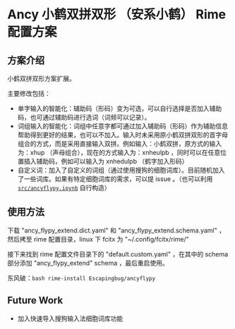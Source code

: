 # Ancy 小鹤双拼双形 （安系小鹤） Rime 配置方案

## 方案介绍

小鹤双拼双形方案扩展。

主要修改包括：

- 单字输入的智能化：辅助码（形码）变为可选，可以自行选择是否加入辅助码，也可通过辅助码进行选词（词频可以记录）。
- 词组输入的智能化：词组中任意字都可通过加入辅助码（形码）作为辅助信息帮助得到更好的结果，也可以不加入。输入时未采用原小鹤双拼双形的首字母组合的方式，而是采用直接输入双拼。例如输入：小鹤双拼，原方式的输入为：xhup （声母组合），现在的方式输入为：xnheulpb ，同时可以在任意位置插入辅助码，例如可以输入为 xnhedulpb （鹤字加入形码）
- 自定义词：加入了自定义的词组（通过使用搜狗的细胞词库）。目前随机加入了一些词库。如果有特定细胞词库的需求，可以提 issue 。（也可以利用 [`src/ancyflypy.ipynb`](src/ancyflypy.ipynb) 自行构造）

## 使用方法

下载 "ancy_flypy_extend.dict.yaml" 和 "ancy_flypy_extend.schema.yaml" ，然后拷至 rime 配置目录，linux 下 fcitx 为 "~/.config/fcitx/rime/" 

接下来找到 rime 配置文件目录下的 "default.custom.yaml" ，在其中的 schema 部分添加 "ancy_flypy_extend" schema ，最后重启使用。

东风破：`bash rime-install Escapingbug/ancyflypy`

## Future Work

- 加入快速导入搜狗输入法细胞词库功能